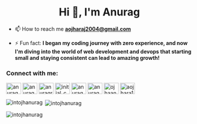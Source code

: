 <h1 align="center">Hi 👋, I'm Anurag</h1>

- 📫 How to reach me **aojharaj2004@gmail.com**

- ⚡ Fun fact: **I began my coding journey with zero experience, and now I'm diving into the world of web development and devops that starting small and staying consistent can lead to amazing growth!**

<h3 align="left">Connect with me:</h3>
<p align="left">
<a href="https://twitter.com/anuragojha8355" target="blank"><img align="center" src="https://raw.githubusercontent.com/rahuldkjain/github-profile-readme-generator/master/src/images/icons/Social/twitter.svg" alt="anuragojha8355" height="30" width="40" /></a>
<a href="https://linkedin.com/in/anuragojha2004" target="blank"><img align="center" src="https://raw.githubusercontent.com/rahuldkjain/github-profile-readme-generator/master/src/images/icons/Social/linked-in-alt.svg" alt="anuragojha2004" height="30" width="40" /></a>
<a href="https://kaggle.com/anuragraj2004" target="blank"><img align="center" src="https://raw.githubusercontent.com/rahuldkjain/github-profile-readme-generator/master/src/images/icons/Social/kaggle.svg" alt="anuragraj2004" height="30" width="40" /></a>
<a href="https://instagram.com/initial_coder" target="blank"><img align="center" src="https://raw.githubusercontent.com/rahuldkjain/github-profile-readme-generator/master/src/images/icons/Social/instagram.svg" alt="initial_coder" height="30" width="40" /></a>
<a href="https://www.codechef.com/users/anuragojha2004" target="blank"><img align="center" src="https://cdn.jsdelivr.net/npm/simple-icons@3.1.0/icons/codechef.svg" alt="anuragojha2004" height="30" width="40" /></a>
<a href="https://codeforces.com/profile/anuragojha2004" target="blank"><img align="center" src="https://raw.githubusercontent.com/rahuldkjain/github-profile-readme-generator/master/src/images/icons/Social/codeforces.svg" alt="anuragojha2004" height="30" width="40" /></a>
<a href="https://www.leetcode.com/ojhaanurag_2004" target="blank"><img align="center" src="https://raw.githubusercontent.com/rahuldkjain/github-profile-readme-generator/master/src/images/icons/Social/leet-code.svg" alt="ojhaanurag_2004" height="30" width="40" /></a>
<a href="https://auth.geeksforgeeks.org/user/aojhara1zu4" target="blank"><img align="center" src="https://raw.githubusercontent.com/rahuldkjain/github-profile-readme-generator/master/src/images/icons/Social/geeks-for-geeks.svg" alt="aojhara1zu4" height="30" width="40" /></a>
</p>

<p><img align="left" src="https://github-readme-stats.vercel.app/api/top-langs?username=intojhanurag&show_icons=true&locale=en&layout=compact" alt="intojhanurag" /></p>

<p>&nbsp;<img align="center" src="https://github-readme-stats.vercel.app/api?username=intojhanurag&show_icons=true&locale=en" alt="intojhanurag" /></p>

<p><img align="center" src="https://github-readme-streak-stats.herokuapp.com/?user=intojhanurag&" alt="intojhanurag" /></p>
